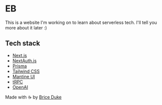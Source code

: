 # EB

This is a website I'm working on to learn about serverless tech. I'll tell you more about it later :)

## Tech stack

- [Next.js](https://nextjs.org)
- [NextAuth.js](https://next-auth.js.org)
- [Prisma](https://prisma.io)
- [Tailwind CSS](https://tailwindcss.com)
- [Mantine UI](https://mantine.dev/)
- [tRPC](https://trpc.io)
- [OpenAI](https://openai.com)

Made with ☕ by [Brice Duke](https://briceduke.dev)
